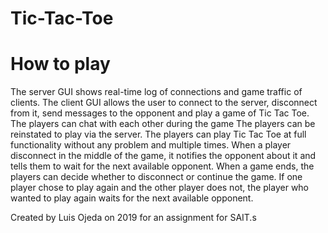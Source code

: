 # Tic-Tac-Toe

# How to play
The server GUI shows real-time log of connections and game traffic of clients.
The client GUI allows the user to connect to the server, disconnect from it, send messages to the opponent and play a game of Tic Tac Toe.
The players can chat with each other during the game
The players can be reinstated to play via the server.
The players can play Tic Tac Toe at full functionality without any problem and multiple times.
When a player disconnect in the middle of the game, it notifies the opponent about it and tells them to wait for the next available opponent.
When a game ends, the players can decide whether to disconnect or continue the game. 
If one player chose to play again and the other player does not, the player who wanted to play again waits for the next available opponent.

Created by Luis Ojeda on 2019 for an assignment for SAIT.s